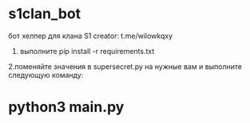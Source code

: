 # s1clan_bot
бот хелпер для клана S1
creator: t.me/wilowkqxy

  1. выполните pip install -r requirements.txt

  2.поменяйте значения в supersecret.py на нужные вам и выполните следующую команду:
# python3 main.py
